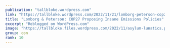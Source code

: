 ```yaml
---
publication: "tallbloke.wordpress.com"
link: "https://tallbloke.wordpress.com/2022/11/21/lomborg-peterson-cop27-proposing-insane-emissions-policies/"
title: "Lomborg & Peterson: COP27 Proposing Insane Emissions Policies"
excerpt: "Reblogged on WordPress.com"
image: "https://tallbloke.files.wordpress.com/2022/11/asylum-lunatics.png"
group: con
rank: 10
---
```

